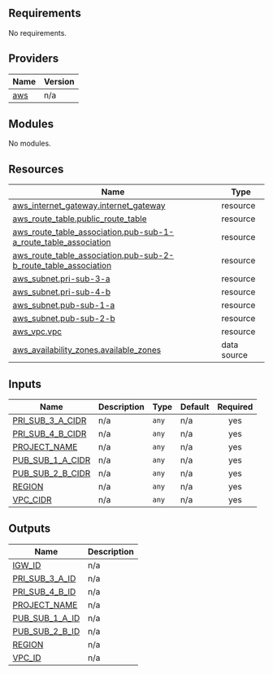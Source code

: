 <!-- BEGIN_TF_DOCS -->
## Requirements

No requirements.

## Providers

| Name | Version |
|------|---------|
| <a name="provider_aws"></a> [aws](#provider\_aws) | n/a |

## Modules

No modules.

## Resources

| Name | Type |
|------|------|
| [aws_internet_gateway.internet_gateway](https://registry.terraform.io/providers/hashicorp/aws/latest/docs/resources/internet_gateway) | resource |
| [aws_route_table.public_route_table](https://registry.terraform.io/providers/hashicorp/aws/latest/docs/resources/route_table) | resource |
| [aws_route_table_association.pub-sub-1-a_route_table_association](https://registry.terraform.io/providers/hashicorp/aws/latest/docs/resources/route_table_association) | resource |
| [aws_route_table_association.pub-sub-2-b_route_table_association](https://registry.terraform.io/providers/hashicorp/aws/latest/docs/resources/route_table_association) | resource |
| [aws_subnet.pri-sub-3-a](https://registry.terraform.io/providers/hashicorp/aws/latest/docs/resources/subnet) | resource |
| [aws_subnet.pri-sub-4-b](https://registry.terraform.io/providers/hashicorp/aws/latest/docs/resources/subnet) | resource |
| [aws_subnet.pub-sub-1-a](https://registry.terraform.io/providers/hashicorp/aws/latest/docs/resources/subnet) | resource |
| [aws_subnet.pub-sub-2-b](https://registry.terraform.io/providers/hashicorp/aws/latest/docs/resources/subnet) | resource |
| [aws_vpc.vpc](https://registry.terraform.io/providers/hashicorp/aws/latest/docs/resources/vpc) | resource |
| [aws_availability_zones.available_zones](https://registry.terraform.io/providers/hashicorp/aws/latest/docs/data-sources/availability_zones) | data source |

## Inputs

| Name | Description | Type | Default | Required |
|------|-------------|------|---------|:--------:|
| <a name="input_PRI_SUB_3_A_CIDR"></a> [PRI\_SUB\_3\_A\_CIDR](#input\_PRI\_SUB\_3\_A\_CIDR) | n/a | `any` | n/a | yes |
| <a name="input_PRI_SUB_4_B_CIDR"></a> [PRI\_SUB\_4\_B\_CIDR](#input\_PRI\_SUB\_4\_B\_CIDR) | n/a | `any` | n/a | yes |
| <a name="input_PROJECT_NAME"></a> [PROJECT\_NAME](#input\_PROJECT\_NAME) | n/a | `any` | n/a | yes |
| <a name="input_PUB_SUB_1_A_CIDR"></a> [PUB\_SUB\_1\_A\_CIDR](#input\_PUB\_SUB\_1\_A\_CIDR) | n/a | `any` | n/a | yes |
| <a name="input_PUB_SUB_2_B_CIDR"></a> [PUB\_SUB\_2\_B\_CIDR](#input\_PUB\_SUB\_2\_B\_CIDR) | n/a | `any` | n/a | yes |
| <a name="input_REGION"></a> [REGION](#input\_REGION) | n/a | `any` | n/a | yes |
| <a name="input_VPC_CIDR"></a> [VPC\_CIDR](#input\_VPC\_CIDR) | n/a | `any` | n/a | yes |

## Outputs

| Name | Description |
|------|-------------|
| <a name="output_IGW_ID"></a> [IGW\_ID](#output\_IGW\_ID) | n/a |
| <a name="output_PRI_SUB_3_A_ID"></a> [PRI\_SUB\_3\_A\_ID](#output\_PRI\_SUB\_3\_A\_ID) | n/a |
| <a name="output_PRI_SUB_4_B_ID"></a> [PRI\_SUB\_4\_B\_ID](#output\_PRI\_SUB\_4\_B\_ID) | n/a |
| <a name="output_PROJECT_NAME"></a> [PROJECT\_NAME](#output\_PROJECT\_NAME) | n/a |
| <a name="output_PUB_SUB_1_A_ID"></a> [PUB\_SUB\_1\_A\_ID](#output\_PUB\_SUB\_1\_A\_ID) | n/a |
| <a name="output_PUB_SUB_2_B_ID"></a> [PUB\_SUB\_2\_B\_ID](#output\_PUB\_SUB\_2\_B\_ID) | n/a |
| <a name="output_REGION"></a> [REGION](#output\_REGION) | n/a |
| <a name="output_VPC_ID"></a> [VPC\_ID](#output\_VPC\_ID) | n/a |
<!-- END_TF_DOCS -->